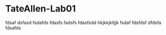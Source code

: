 # TateAllen-Lab01
fdsaf
dsfasd
fsdafds
fdasfs
fadsfs
fdasfsdd
hkjkkjklljjk
fsdaf
fdsfdsf
dfdsfa
fdsafds
